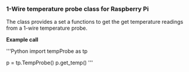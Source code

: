### 1-Wire temperature probe class for Raspberry Pi ###

The class provides a set a functions to get the get temperature readings from 
a 1-wire temperature probe.


__Example call__

'''Python
import tempProbe as tp

p = tp.TempProbe()
p.get_temp()
'''


